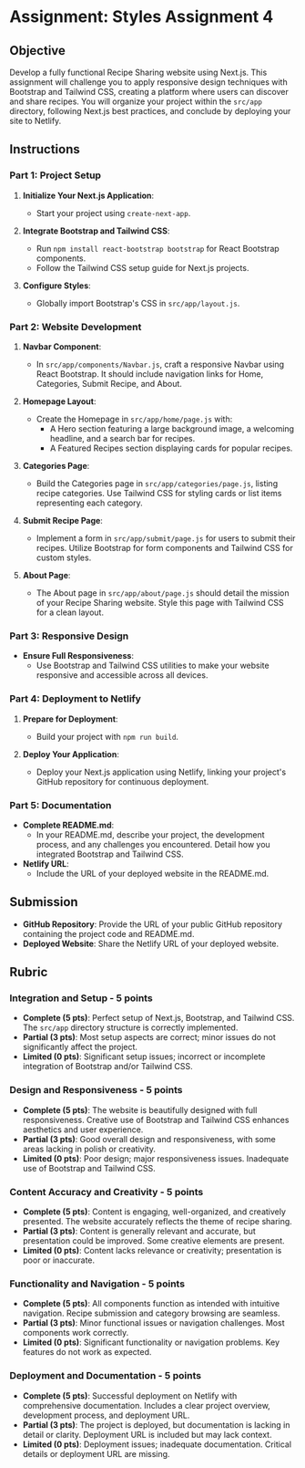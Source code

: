 # Assignment: Styles Assignment 4

## Objective

Develop a fully functional Recipe Sharing website using Next.js. This assignment will challenge you to apply responsive design techniques with Bootstrap and Tailwind CSS, creating a platform where users can discover and share recipes. You will organize your project within the `src/app` directory, following Next.js best practices, and conclude by deploying your site to Netlify.

## Instructions

### Part 1: Project Setup

1. **Initialize Your Next.js Application**:

   - Start your project using `create-next-app`.

2. **Integrate Bootstrap and Tailwind CSS**:

   - Run `npm install react-bootstrap bootstrap` for React Bootstrap components.
   - Follow the Tailwind CSS setup guide for Next.js projects.

3. **Configure Styles**:
   - Globally import Bootstrap's CSS in `src/app/layout.js`.

### Part 2: Website Development

1. **Navbar Component**:

   - In `src/app/components/Navbar.js`, craft a responsive Navbar using React Bootstrap. It should include navigation links for Home, Categories, Submit Recipe, and About.

2. **Homepage Layout**:

   - Create the Homepage in `src/app/home/page.js` with:
     - A Hero section featuring a large background image, a welcoming headline, and a search bar for recipes.
     - A Featured Recipes section displaying cards for popular recipes.

3. **Categories Page**:

   - Build the Categories page in `src/app/categories/page.js`, listing recipe categories. Use Tailwind CSS for styling cards or list items representing each category.

4. **Submit Recipe Page**:

   - Implement a form in `src/app/submit/page.js` for users to submit their recipes. Utilize Bootstrap for form components and Tailwind CSS for custom styles.

5. **About Page**:
   - The About page in `src/app/about/page.js` should detail the mission of your Recipe Sharing website. Style this page with Tailwind CSS for a clean layout.

### Part 3: Responsive Design

- **Ensure Full Responsiveness**:
  - Use Bootstrap and Tailwind CSS utilities to make your website responsive and accessible across all devices.

### Part 4: Deployment to Netlify

1. **Prepare for Deployment**:

   - Build your project with `npm run build`.

2. **Deploy Your Application**:
   - Deploy your Next.js application using Netlify, linking your project's GitHub repository for continuous deployment.

### Part 5: Documentation

- **Complete README.md**:
  - In your README.md, describe your project, the development process, and any challenges you encountered. Detail how you integrated Bootstrap and Tailwind CSS.
- **Netlify URL**:
  - Include the URL of your deployed website in the README.md.

## Submission

- **GitHub Repository**: Provide the URL of your public GitHub repository containing the project code and README.md.
- **Deployed Website**: Share the Netlify URL of your deployed website.

## Rubric

### Integration and Setup - 5 points

- **Complete (5 pts)**: Perfect setup of Next.js, Bootstrap, and Tailwind CSS. The `src/app` directory structure is correctly implemented.
- **Partial (3 pts)**: Most setup aspects are correct; minor issues do not significantly affect the project.
- **Limited (0 pts)**: Significant setup issues; incorrect or incomplete integration of Bootstrap and/or Tailwind CSS.

### Design and Responsiveness - 5 points

- **Complete (5 pts)**: The website is beautifully designed with full responsiveness. Creative use of Bootstrap and Tailwind CSS enhances aesthetics and user experience.
- **Partial (3 pts)**: Good overall design and responsiveness, with some areas lacking in polish or creativity.
- **Limited (0 pts)**: Poor design; major responsiveness issues. Inadequate use of Bootstrap and Tailwind CSS.

### Content Accuracy and Creativity - 5 points

- **Complete (5 pts)**: Content is engaging, well-organized, and creatively presented. The website accurately reflects the theme of recipe sharing.
- **Partial (3 pts)**: Content is generally relevant and accurate, but presentation could be improved. Some creative elements are present.
- **Limited (0 pts)**: Content lacks relevance or creativity; presentation is poor or inaccurate.

### Functionality and Navigation - 5 points

- **Complete (5 pts)**: All components function as intended with intuitive navigation. Recipe submission and category browsing are seamless.
- **Partial (3 pts)**: Minor functional issues or navigation challenges. Most components work correctly.
- **Limited (0 pts)**: Significant functionality or navigation problems. Key features do not work as expected.

### Deployment and Documentation - 5 points

- **Complete (5 pts)**: Successful deployment on Netlify with comprehensive documentation. Includes a clear project overview, development process, and deployment URL.
- **Partial (3 pts)**: The project is deployed, but documentation is lacking in detail or clarity. Deployment URL is included but may lack context.
- **Limited (0 pts)**: Deployment issues; inadequate documentation. Critical details or deployment URL are missing.
